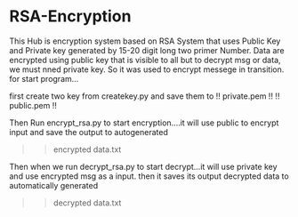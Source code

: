 # RSA-Encryption
This Hub is encryption system based on RSA System that uses Public Key and Private key generated by 15-20 digit long two primer Number. 
Data are encrypted using public key that is visible to all but to decrypt msg or data, we must nned private key. So it was used to encrypt messege in transition.
for start program...


first create two key from createkey.py and save them to
!! private.pem !!
!! public.pem !!

Then Run encrypt_rsa.py to start encryption....it will use public to encrypt input and save the output to autogenerated 
>>encrypted data.txt

Then when we run decrypt_rsa.py to start decrypt...it will use private key and use encrypted msg as a input. then it saves its output decrypted data to automatically generated 
>>decrypted data.txt
